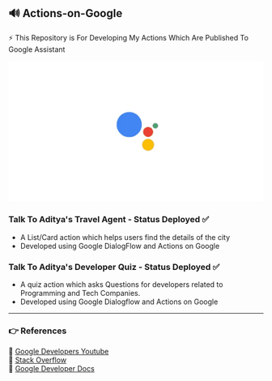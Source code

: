 ## 🔊 Actions-on-Google
⚡ This Repository is For Developing My Actions Which Are Published To Google Assistant

![image](https://github.com/thedevilx/Actions-on-Google/blob/master/Assets/Google.gif)

### Talk To Aditya's Travel Agent - Status Deployed ✅
- A List/Card action which helps users find the details of the city
- Developed using Google DialogFlow and Actions on Google

### Talk To Aditya's Developer Quiz - Status Deployed ✅
- A quiz action which asks Questions for developers related to Programming and Tech Companies.
- Developed using Google Dialogflow and Actions on Google

<hr>

###  👉 References 

🔹 [Google Developers Youtube](https://www.youtube.com/watch?v=ADD-rvsS5z4&t=626s) <br />
🔹 [Stack Overflow](https://stackoverflow.com/questions/53246705/clickable-response-such-as-a-button-in-dialgflow) <br />
🔹 [Google Developer Docs](https://developers.google.com/assistant/app/overview) <br />
